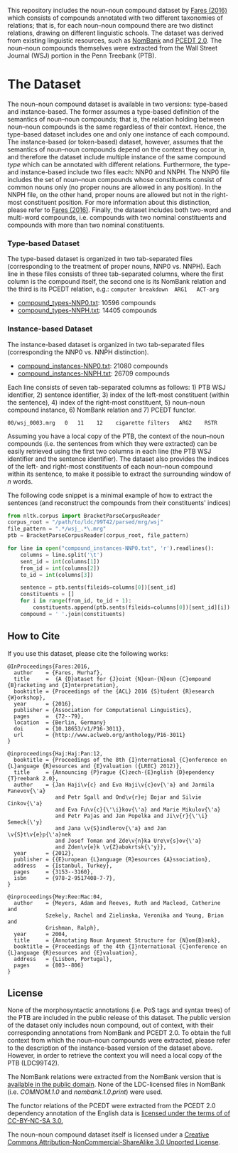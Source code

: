 
This repository includes the noun–noun compound dataset by 
[Fares (2016)](http://www.aclweb.org/anthology/P16-3011) which consists of
compounds annotated with two different taxonomies of relations; that is, for each
noun–noun compound there are two distinct relations, drawing on different
linguistic schools. The dataset was derived from existing linguistic resources,
such as [NomBank](https://nlp.cs.nyu.edu/meyers/NomBank.html) 
and [PCEDT 2.0](https://ufal.mff.cuni.cz/pcedt2.0/).
The noun–noun compounds themselves were extracted from the Wall Street Journal (WSJ)
portion in the Penn Treebank (PTB).

# The Dataset

The noun–noun compound dataset is available in two versions: type-based and
instance-based. The former assumes a type-based definition of the semantics 
of noun–noun compounds; that is, the relation holding between noun–noun
compounds is the same regardless of their context. Hence, the type-based dataset
includes one and only one instance of each compound.
The instance-based (or token-based) dataset, however, assumes that the semantics
of noun–noun compounds depend on the context they occur in, and therefore the 
dataset include multiple instance of the same compound _type_ which can be
annotated with different relations. 
Furthermore, the type- and instance-based include two files each: NNP0 and NNPH.
The NNP0 file includes the set of noun–noun compounds whose constituents
consist of common nouns only (no proper nouns are allowed in any position).
In the NNPH file, on the other hand, proper nouns are allowed but not in the
right-most constituent position.
For more information about this distinction, please refer to 
[Fares (2016)](http://www.aclweb.org/anthology/P16-3011).
Finally, the dataset includes both two-word and multi-word compounds, i.e.
compounds with two nominal constituents and compounds with more than two nominal
constituents.

### Type-based Dataset

The type-based dataset is organized in two tab-separated files (corresponding
to the treatment of proper nouns, NNP0 vs. NNPH). 
Each line in these files consists of three tab-separated columns, where the
first column is the compound itself, the second one is its NomBank relation and
the third is its PCEDT relation, e.g.: ``computer breakdown  ARG1   ACT-arg``

- [compound_types-NNP0.txt](compound_types-NNP0.txt): 10596 compounds
- [compound_types-NNPH.txt](compound_types-NNPH.txt): 14405 compounds



### Instance-based Dataset

The instance-based dataset is organized in two tab-separated files (corresponding
the NNP0 vs. NNPH distinction).
- [compound_instances-NNP0.txt](compound_instances-NNP0.txt): 21080 compounds
- [compound_instances-NNPH.txt](compound_instances-NNPH.txt): 26709 compounds


Each line consists of seven tab-separated columns as follows: 1) PTB WSJ
identifier, 2) sentence identifier, 3) index of the left-most constituent 
(within the sentence), 4) index of the right-most constituent, 5) noun–noun
compound instance, 6) NomBank relation and 7) PCEDT functor.

```
00/wsj_0003.mrg   0   11    12    cigarette filters   ARG2    RSTR
```

Assuming you have a local copy of the PTB, the context of the noun–noun
compounds (i.e. the sentences from which they were extracted) can be easily
retrieved using the first two columns in each line (the PTB WSJ identifier and
the sentence identifier). The dataset also provides the indices of the left- and
right-most constituents of each noun–noun compound within its sentence, to make
it possible to extract the surrounding window of _n_ words.

The following code snippet is a minimal example of how to extract the sentences 
(and reconstruct the compounds from their constituents' indices)

```python
from nltk.corpus import BracketParseCorpusReader
corpus_root = "/path/to/ldc/99T42/parsed/mrg/wsj"
file_pattern = ".*/wsj_.*\.mrg"
ptb = BracketParseCorpusReader(corpus_root, file_pattern)

for line in open("compound_instances-NNP0.txt", 'r').readlines():
    columns = line.split('\t')
    sent_id = int(columns[1])
    from_id = int(columns[2])
    to_id = int(columns[3])

    sentence = ptb.sents(fileids=columns[0])[sent_id]
    constituents = []
    for i in range(from_id, to_id + 1):
        constituents.append(ptb.sents(fileids=columns[0])[sent_id][i])
    compound = ' '.join(constituents)
```


## How to Cite

If you use this dataset, please cite the following works:


```
@InProceedings{Fares:2016,
  author    = {Fares, Murhaf},
  title     =  {A {D}ataset for {J}oint {N}oun-{N}oun {C}ompound {B}racketing and {I}nterpretation},
  booktitle = {Proceedings of the {ACL} 2016 {S}tudent {R}esearch {W}orkshop},
  year      = {2016},
  publisher = {Association for Computational Linguistics},
  pages     =  {72--79},
  location  = {Berlin, Germany}
  doi       = {10.18653/v1/P16-3011},
  url       = {http://www.aclweb.org/anthology/P16-3011}
}
```


```
@inproceedings{Haj:Haj:Pan:12,
  booktitle = {Proceedings of the 8th {I}nternational {C}onference on {L}anguage {R}esources and {E}valuation ({LREC} 2012)},
  title     = {Announcing {P}rague {C}zech-{E}nglish {D}ependency {T}reebank 2.0},
  author    = {Jan Haji\v{c} and Eva Haji\v{c}ov{\'a} and Jarmila Panevov{\'a}
               and Petr Sgall and Ond\v{r}ej Bojar and Silvie Cinkov{\'a} 
               and Eva Fu\v{c}{\'\i}kov{\'a} and Marie Mikulov{\'a} 
               and Petr Pajas and Jan Popelka and Ji\v{r}{\'\i} Semeck{\'y} 
               and Jana \v{S}indlerov{\'a} and Jan \v{S}t\v{e}p{\'a}nek 
               and Josef Toman and Zde\v{n}ka Ure\v{s}ov{\'a} 
               and Zden\v{e}k \v{Z}abokrtsk{\'y}},
  year      = {2012},
  publisher = {{E}uropean {L}anguage {R}esources {A}ssociation},
  address   = {Istanbul, Turkey},
  pages     = {3153--3160},
  isbn      = {978-2-9517408-7-7},
}
```

```
@inproceedings{Mey:Ree:Mac:04,
  author    = {Meyers, Adam and Reeves, Ruth and Macleod, Catherine and 
            Szekely, Rachel and Zielinska, Veronika and Young, Brian and 
            Grishman, Ralph},
  year      = 2004,
  title     = {Annotating Noun Argument Structure for {N}om{B}ank},
  booktitle = {Proceedings of the 4th {I}nternational {C}onference on {L}anguage {R}esources and {E}valuation},
  address   = {Lisbon, Portugal},
  pages     = {803--806}
}   
```

## License
None of the morphosyntactic annotations (i.e. PoS tags and syntax trees) of the
PTB are included in the public release of this dataset.
The public version of the dataset only includes noun compound, out of
context, with their corresponding annotations from NomBank and PCEDT 2.0.
To obtain the full context from which the noun–noun compounds were extracted,
please refer to the description of the instance-based version of the dataset
above.
However, in order to retrieve the context you will need a local copy of the PTB 
(LDC99T42).

The NomBank relations were extracted from the NomBank version that is [available
in the public domain](https://nlp.cs.nyu.edu/meyers/nombank/nombank.1.0.zip). 
None of the LDC-licensed files in NomBank (i.e. _COMNOM.1.0_ and
_nombank.1.0.print_) were used.

The functor relations of the PCEDT were extracted from the PCEDT 2.0 dependency
annotation of the English data is [licensed under the terms of of CC-BY-NC-SA
3.0.](https://lindat.mff.cuni.cz/repository/xmlui/page/license-pcedt2)
 
The noun–noun compound dataset itself is licensed under a [Creative Commons
Attribution-NonCommercial-ShareAlike 3.0 Unported License](http://creativecommons.org/licenses/by-nc-sa/3.0/).

